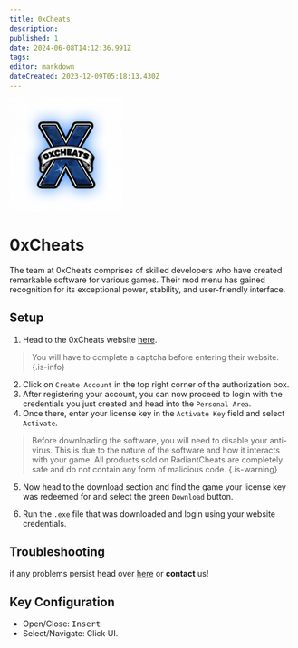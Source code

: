```yaml
---
title: 0xCheats
description: 
published: 1
date: 2024-06-08T14:12:36.991Z
tags: 
editor: markdown
dateCreated: 2023-12-09T05:18:13.430Z
---
```


<img src="/0xcheats.png" alt="0xcheats-logo" width="200"/>

# 0xCheats
The team at 0xCheats comprises of skilled developers who have created remarkable software for various games. Their mod menu has gained recognition for its exceptional power, stability, and user-friendly interface.

## Setup
1. Head to the 0xCheats website [here](https://0xcheats.net/auth/).
> You will have to complete a captcha before entering their website.
> {.is-info}
2. Click on `Create Account` in the top right corner of the authorization box.
3. After registering your account, you can now proceed to login with the credentials you just created and head into the `Personal Area`.
4. Once there, enter your license key in the `Activate Key` field and select `Activate`.
> Before downloading the software, you will need to disable your anti-virus. This is due to the nature of the software and how it interacts with your game. All products sold on RadiantCheats are completely safe and do not contain any form of malicious code.
> {.is-warning}
5. Now head to the download section and find the game your license key was redeemed for and select the green `Download` button.</p>
6. Run the `.exe` file that was downloaded and login using your website credentials.</p>

## Troubleshooting
if any problems persist head over [here](https://0xcheats.net/help/) or **contact** us!

## Key Configuration
- Open/Close: <kbd>Insert</kbd>
- Select/Navigate: Click UI.
